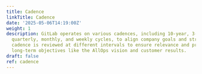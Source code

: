```yaml
---
title: Cadence
linkTitle: Cadence
date: '2025-05-06T14:19:00Z'
weight: 1
description: GitLab operates on various cadences, including 10-year, 3-year, yearly,
  quarterly, monthly, and weekly cycles, to align company goals and strategies. Each
  cadence is reviewed at different intervals to ensure relevance and progress towards
  long-term objectives like the AllOps vision and customer results.
draft: false
ref: cadence
---
```


